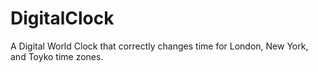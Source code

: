 # DigitalClock
A Digital World Clock that correctly changes time for London, New York, and Toyko time zones.
